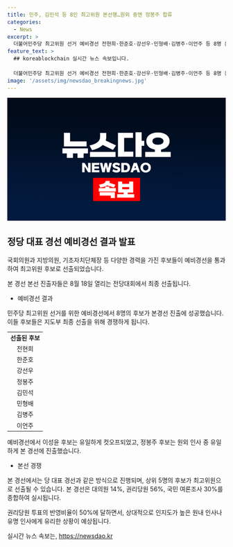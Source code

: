 ```yaml
---
title: 민주, 김민석 등 8인 최고위원 본선행…원외 중엔 정봉주 합류
categories:
  - News
excerpt: >
  더불어민주당 최고위원 선거 예비경선 전현희·한준호·강선우·민형배·김병주·이언주 등 8명 본경선 진출. 현역의원 7명 통과, 이성윤만 탈락. 7월 20일 제주·인천 시작, 8월 18일 잠실서 최종 선출 예정. 중앙위원 82.78%, 권리당원 30.60% 투표율. 본경선 상위 5명이 최고위원으로 선임 예정. 원내 인사 강세를 보이는 가운데, 당 대표 경선 예비경선 없이 진행. 20일부터 본격적인 당권 레이스 시작.
feature_text: >
  ## koreablockchain 실시간 뉴스 속보입니다.

  더불어민주당 최고위원 선거 예비경선 전현희·한준호·강선우·민형배·김병주·이언주 등 8명 본경선 진출. 현역의원 7명 통과, 이성윤만 탈락. 7월 20일 제주·인천 시작, 8월 18일 잠실서 최종 선출 예정. 중앙위원 82.78%, 권리당원 30.60% 투표율. 본경선 상위 5명이 최고위원으로 선임 예정. 원내 인사 강세를 보이는 가운데, 당 대표 경선 예비경선 없이 진행. 20일부터 본격적인 당권 레이스 시작.
image: '/assets/img/newsdao_breakingnews.jpg'
---
```


<p><img src="/assets/img/newsdao_breakingnews.jpg" alt="koreablockchain 속보" /></p>

<h2 data-ke-size="size26">정당 대표 경선 예비경선 결과 발표</h2>

<p>국회의원과 지방의원, 기초자치단체장 등 다양한 경력을 가진 후보들이 예비경선을 통과하여 최고위원 후보로 선출되었습니다. </p>

<p data-ke-size="size16">본 경선 본선 진출자들은 8월 18일 열리는 전당대회에서 최종 선출됩니다.</p>

<ul>
  <li>예비경선 결과</li>
</ul>

<p data-ke-size="size16">민주당 최고위원 선거를 위한 예비경선에서 8명의 후보가 본경선 진출에 성공했습니다. 이들 후보들은 지도부 최종 선출을 위해 경쟁하게 됩니다.</p>

<table>
  <tr>
    <td style="text-align: center; height: 17px;"><b>선출된 후보</b></td>
  </tr>
  <tr>
    <td style="text-align: center; height: 17px;">전현희</td>
  </tr>
  <tr>
    <td style="text-align: center; height: 17px;">한준호</td>
  </tr>
  <tr>
    <td style="text-align: center; height: 17px;">강선우</td>
  </tr>
  <tr>
    <td style="text-align: center; height: 17px;">정봉주</td>
  </tr>
  <tr>
    <td style="text-align: center; height: 17px;">김민석</td>
  </tr>
  <tr>
    <td style="text-align: center; height: 17px;">민형배</td>
  </tr>
  <tr>
    <td style="text-align: center; height: 17px;">김병주</td>
  </tr>
  <tr>
    <td style="text-align: center; height: 17px;">이언주</td>
  </tr>
</table>

<p data-ke-size="size16">예비경선에서 이성윤 후보는 유일하게 컷오프되었고, 정봉주 후보는 원외 인사 중 유일하게 본 경선에 진출했습니다.</p>

<ul>
  <li>본선 경쟁</li>
</ul>

<p data-ke-size="size16">본 경선에서는 당 대표 경선과 같은 방식으로 진행되며, 상위 5명의 후보가 최고위원으로 선출될 수 있습니다. 본 경선은 대의원 14%, 권리당원 56%, 국민 여론조사 30%를 종합하여 실시됩니다.</p>

<p data-ke-size="size16">권리당원 투표의 반영비율이 50%에 달하면서, 상대적으로 인지도가 높은 원내 인사나 유명 인사에게 유리한 상황이 예상됩니다.</p>
실시간 뉴스 속보는, <a href="https://newsdao.kr" rel="dofollow">https://newsdao.kr</a>



